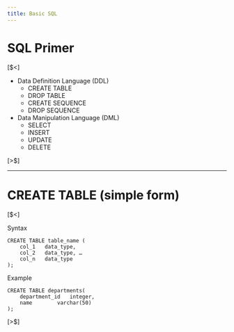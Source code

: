 ```yaml
---
title: Basic SQL
---
```


# SQL Primer

[$<]

* Data Definition Language (DDL)
    - CREATE TABLE 
    - DROP TABLE
    - CREATE SEQUENCE
    - DROP SEQUENCE
* Data Manipulation Language (DML)
    - SELECT
    - INSERT
    - UPDATE
    - DELETE

[>$]

***
# CREATE TABLE (simple form)

[$<]

Syntax

```
CREATE TABLE table_name (
    col_1	data_type,
    col_2	data_type, …
    col_n	data_type
);
```

Example

```
CREATE TABLE departments(
    department_id	integer,
    name		varchar(50)
);
```

[>$]

